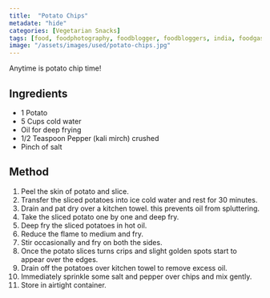 ```yaml
---
title:  "Potato Chips"
metadate: "hide"
categories: [Vegetarian Snacks]
tags: [food, foodphotography, foodblogger, foodbloggers, india, foodgasm, indianfood, love, foodcoma, foodporn,indiancooking, indianrecipe, foodlovers, indianfood, indianfoodbloggers, foodiesofinstagram, foodlove, indian, indiancouple, eatlocal, eathealthy, eatwell, desifood, trending, tasty, taste, yummyinmytummy, foodie, instafood, instafoodie, foodstagram, instagood, passionatepaprika, foodblog, easy, indian, recipe, mothersrecipe, cooking, easycooking, easyrecipe, simple, simplefood ]
image: "/assets/images/used/potato-chips.jpg"
---
```


Anytime is potato chip time! 

## Ingredients

- 1 Potato
- 5 Cups cold water
- Oil for deep frying
- 1/2 Teaspoon Pepper (kali mirch) crushed
- Pinch of salt

## Method

1. Peel the skin of potato and slice.
2. Transfer the sliced potatoes into ice cold water and rest for 30 minutes.
3. Drain and pat dry over a kitchen towel. this prevents oil from spluttering.
4. Take the sliced potato one by one and deep fry.
5. Deep fry the sliced potatoes in hot oil.
6. Reduce the flame to medium and fry.
7. Stir occasionally and fry on both the sides.
8. Once the potato slices turns crips and slight golden spots start to appear over the edges.
9. Drain off the potatoes over kitchen towel to remove excess oil.
10. Immediately sprinkle some salt and pepper over chips and mix gently.
11. Store in airtight container.

